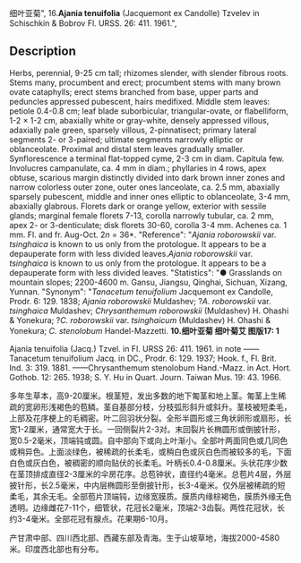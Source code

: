 细叶亚菊",
16.**Ajania tenuifolia** (Jacquemont ex Candolle) Tzvelev in Schischkin & Bobrov Fl. URSS. 26: 411. 1961.",

## Description
Herbs, perennial, 9-25 cm tall; rhizomes slender, with slender fibrous roots. Stems many, procumbent and erect; procumbent stems with many brown ovate cataphylls; erect stems branched from base, upper parts and peduncles appressed pubescent, hairs medifixed. Middle stem leaves: petiole 0.4-0.8 cm; leaf blade suborbicular, triangular-ovate, or flabelliform, 1-2 × 1-2 cm, abaxially white or gray-white, densely appressed villous, adaxially pale green, sparsely villous, 2-pinnatisect; primary lateral segments 2- or 3-paired; ultimate segments narrowly elliptic or oblanceolate. Proximal and distal stem leaves gradually smaller. Synflorescence a terminal flat-topped cyme, 2-3 cm in diam. Capitula few. Involucres campanulate, ca. 4 mm in diam.; phyllaries in 4 rows, apex obtuse, scarious margin distinctly divided into dark brown inner zones and narrow colorless outer zone, outer ones lanceolate, ca. 2.5 mm, abaxially sparsely pubescent, middle and inner ones elliptic to oblanceolate, 3-4 mm, abaxially glabrous. Florets dark or orange yellow, exterior with sessile glands; marginal female florets 7-13, corolla narrowly tubular, ca. 2 mm, apex 2- or 3-denticulate; disk florets 30-60, corolla 3-4 mm. Achenes ca. 1 mm. Fl. and fr. Aug-Oct. 2*n* = 36*.
  "Reference": "*Ajania roborowskii* var. *tsinghaica* is known to us only from the protologue. It appears to be a depauperate form with less divided leaves.*Ajania roborowskii* var. *tsinghaica* is known to us only from the protologue. It appears to be a depauperate form with less divided leaves.
  "Statistics": "● Grasslands on mountain slopes; 2200-4600 m. Gansu, Jiangsu, Qinghai, Sichuan, Xizang, Yunnan.
  "Synonym": "*Tanacetum tenuifolium* Jacquemont ex Candolle, Prodr. 6: 129. 1838; *Ajania roborowskii* Muldashev; ?*A. roborowskii* var. *tsinghaica* Muldashev; *Chrysanthemum roborowskii* (Muldashev) H. Ohashi &amp; Yonekura; ?*C. roborowskii* var. *tsinghaicum* (Muldashev) H. Ohashi &amp; Yonekura; *C. stenolobum* Handel-Mazzetti.
**10.细叶亚菊 细叶菊艾 图版17: 1**

Ajania tenuifolia (Jacq.) Tzvel. in Fl. URSS 26: 411. 1961. in note ——Tanacetum tenuifolium Jacq. in DC., Prodr. 6: 129. 1937; Hook. f., Fl. Brit. Ind. 3: 319. 1881. ——Chrysanthemum stenolobum Hand.-Mazz. in Act. Hort. Gothob. 12: 265. 1938; S. Y. Hu in Quart. Journ. Taiwan Mus. 19: 43. 1966.

多年生草本，高9-20厘米。根茎短，发出多数的地下匍茎和地上茎。匍茎上生稀疏的宽卵形浅褐色的苞鳞。茎自基部分枝，分枝弧形斜升或斜升。茎枝被短柔毛，上部及花序梗上的毛稠密。叶二回羽状分裂。全形半圆形或三角状卵形或扇形，长宽1-2厘米，通常宽大于长。一回侧裂片2-3对。末回裂片长椭圆形或倒披针形，宽0.5-2毫米，顶端钝或圆。自中部向下或向上叶渐小。全部叶两面同色或几同色或稍异色。上面淡绿色，被稀疏的长柔毛，或稍白色或灰白色而被较多的毛，下面白色或灰白色，被稠密的顺向贴伏的长柔毛。叶柄长0.4-0.8厘米。头状花序少数在茎顶排成直径2-3厘米的伞房花序。总苞钟状，直径约4毫米。总苞片4层，外层披针形，长2.5毫米，中内层椭圆形至倒披针形，长3-4毫米。仅外层被稀疏的短柔毛，其余无毛。全部苞片顶端钝，边缘宽膜质。膜质内缘棕褐色，膜质外缘无色透明。边缘雌花7-11个，细管状，花冠长2毫米，顶端2-3齿裂。两性花冠状，长约3-4毫米。全部花冠有腺点。花果期6-10月。

产甘肃中部、四川西北部、西藏东部及青海。生于山坡草地，海拔2000-4580米。印度西北部也有分布。
